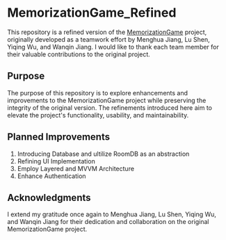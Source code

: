 # MemorizationGame_Refined

This repository is a refined version of the [MemorizationGame](https://github.com/lu6644/memorizationGame) project, originally developed as a teamwork effort by Menghua Jiang, Lu Shen, Yiqing Wu, and Wanqin Jiang. I would like to thank each team member for their valuable contributions to the original project.

## Purpose

The purpose of this repository is to explore enhancements and improvements to the MemorizationGame project while preserving the integrity of the original version. The refinements introduced here aim to elevate the project's functionality, usability, and maintainability.

## Planned Improvements

1. Introducing Database and ultilize RoomDB as an abstraction
2. Refining UI Implementation
3. Employ Layered and MVVM Architecture
4. Enhance Authentication

## Acknowledgments

I extend my gratitude once again to Menghua Jiang, Lu Shen, Yiqing Wu, and Wanqin Jiang for their dedication and collaboration on the original MemorizationGame project.




